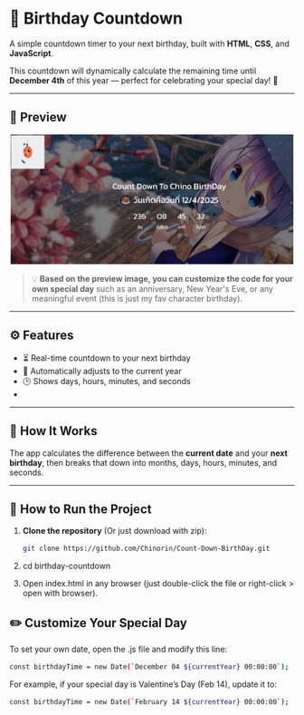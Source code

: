 # 🎉 Birthday Countdown

A simple countdown timer to your next birthday, built with **HTML**, **CSS**, and **JavaScript**.

This countdown will dynamically calculate the remaining time until **December 4th** of this year — perfect for celebrating your special day! 🎂

---

## 📸 Preview

<p align="center">
  <img src="preview.gif" width="500" />
</p>

> 💡 **Based on the preview image, you can customize the code for your own special day** such as an anniversary, New Year's Eve, or any meaningful event (this is just my fav character birthday).

---

## ⚙️ Features

- ⏳ Real-time countdown to your next birthday
- 📆 Automatically adjusts to the current year
- 🕒 Shows days, hours, minutes, and seconds
- 
---

## 🧠 How It Works

The app calculates the difference between the **current date** and your **next birthday**, then breaks that down into months, days, hours, minutes, and seconds.

---

## 🚀 How to Run the Project

1. **Clone the repository** (Or just download with zip): 
   ```bash
   git clone https://github.com/Chinorin/Count-Down-BirthDay.git
   
2. cd birthday-countdown

3. Open index.html in any browser (just double-click the file or right-click > open with browser).

## ✏️ Customize Your Special Day
To set your own date, open the .js file and modify this line:
  ```bash
const birthdayTime = new Date(`December 04 ${currentYear} 00:00:00`);
```
For example, if your special day is Valentine’s Day (Feb 14), update it to:
  ```bash
const birthdayTime = new Date(`February 14 ${currentYear} 00:00:00`);
```


   
